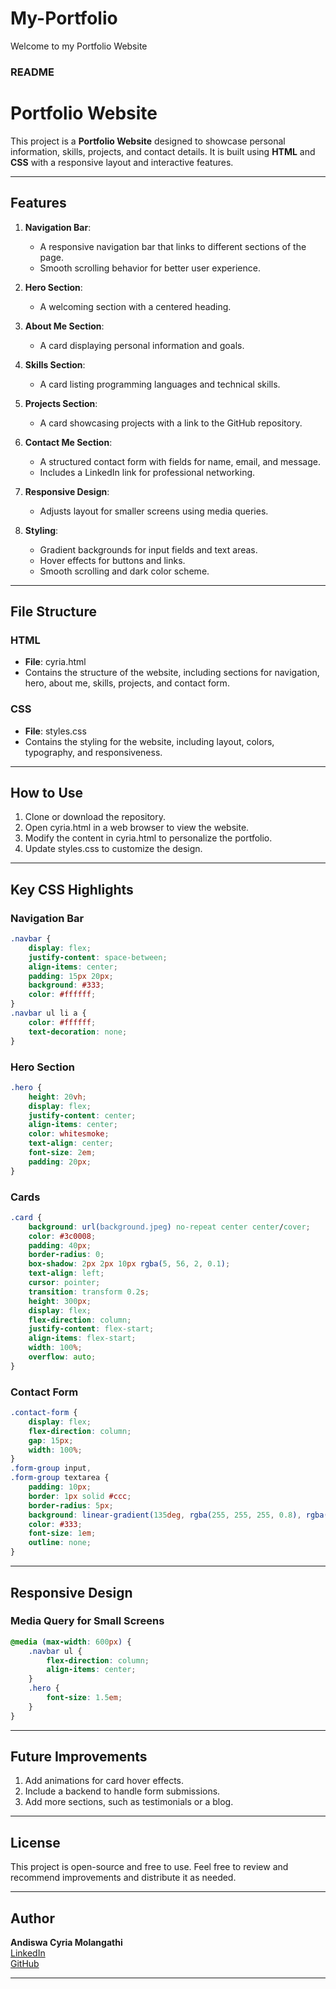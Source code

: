 # My-Portfolio
Welcome to my Portfolio Website 
### README

# Portfolio Website

This project is a **Portfolio Website** designed to showcase personal information, skills, projects, and contact details. It is built using **HTML** and **CSS** with a responsive layout and interactive features.

---

## Features

1. **Navigation Bar**:
   - A responsive navigation bar that links to different sections of the page.
   - Smooth scrolling behavior for better user experience.

2. **Hero Section**:
   - A welcoming section with a centered heading.

3. **About Me Section**:
   - A card displaying personal information and goals.

4. **Skills Section**:
   - A card listing programming languages and technical skills.

5. **Projects Section**:
   - A card showcasing projects with a link to the GitHub repository.

6. **Contact Me Section**:
   - A structured contact form with fields for name, email, and message.
   - Includes a LinkedIn link for professional networking.

7. **Responsive Design**:
   - Adjusts layout for smaller screens using media queries.

8. **Styling**:
   - Gradient backgrounds for input fields and text areas.
   - Hover effects for buttons and links.
   - Smooth scrolling and dark color scheme.

---

## File Structure

### HTML
- **File**: cyria.html
- Contains the structure of the website, including sections for navigation, hero, about me, skills, projects, and contact form.

### CSS
- **File**: styles.css
- Contains the styling for the website, including layout, colors, typography, and responsiveness.

---

## How to Use

1. Clone or download the repository.
2. Open cyria.html in a web browser to view the website.
3. Modify the content in cyria.html to personalize the portfolio.
4. Update styles.css to customize the design.

---

## Key CSS Highlights

### Navigation Bar
```css
.navbar {
    display: flex;
    justify-content: space-between;
    align-items: center;
    padding: 15px 20px;
    background: #333;
    color: #ffffff;
}
.navbar ul li a {
    color: #ffffff;
    text-decoration: none;
}
```

### Hero Section
```css
.hero {
    height: 20vh;
    display: flex;
    justify-content: center;
    align-items: center;
    color: whitesmoke;
    text-align: center;
    font-size: 2em;
    padding: 20px;
}
```

### Cards
```css
.card {
    background: url(background.jpeg) no-repeat center center/cover;
    color: #3c0008;
    padding: 40px;
    border-radius: 0;
    box-shadow: 2px 2px 10px rgba(5, 56, 2, 0.1);
    text-align: left;
    cursor: pointer;
    transition: transform 0.2s;
    height: 300px;
    display: flex;
    flex-direction: column;
    justify-content: flex-start;
    align-items: flex-start;
    width: 100%;
    overflow: auto;
}
```

### Contact Form
```css
.contact-form {
    display: flex;
    flex-direction: column;
    gap: 15px;
    width: 100%;
}
.form-group input,
.form-group textarea {
    padding: 10px;
    border: 1px solid #ccc;
    border-radius: 5px;
    background: linear-gradient(135deg, rgba(255, 255, 255, 0.8), rgba(200, 200, 200, 0.5));
    color: #333;
    font-size: 1em;
    outline: none;
}
```

---

## Responsive Design

### Media Query for Small Screens
```css
@media (max-width: 600px) {
    .navbar ul {
        flex-direction: column;
        align-items: center;
    }
    .hero {
        font-size: 1.5em;
    }
}
```

---

## Future Improvements

1. Add animations for card hover effects.
2. Include a backend to handle form submissions.
3. Add more sections, such as testimonials or a blog.

---

## License

This project is open-source and free to use. Feel free to review and recommend improvements and distribute it as needed.

---

## Author

**Andiswa Cyria Molangathi**  
[LinkedIn](https://www.linkedin.com/in/andi-cyria-molangathi)  
[GitHub](https://github.com/AndiswaCyria)  

---
